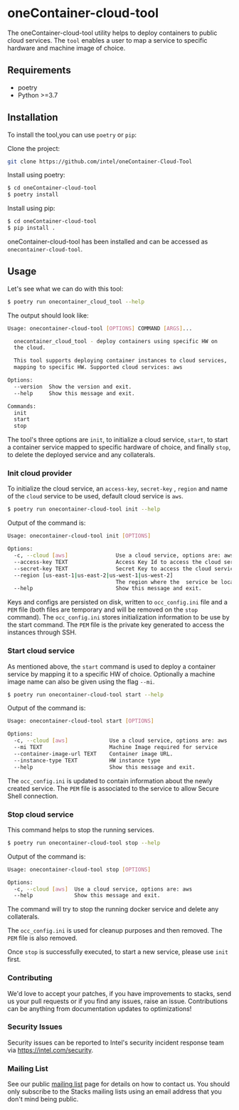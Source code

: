# oneContainer-cloud-tool
The oneContainer-cloud-tool utility helps to deploy containers to public cloud services. The `tool` enables a user
to map a service to specific hardware and machine image of choice.

## Requirements

- poetry
- Python >=3.7

## Installation

To install the tool,you can use `poetry` or `pip`:

Clone the project:

```bash
git clone https://github.com/intel/oneContainer-Cloud-Tool
```

Install using poetry:

```bash
$ cd oneContainer-cloud-tool
$ poetry install
```

Install using pip:

```bash
$ cd oneContainer-cloud-tool
$ pip install .
```

oneContainer-cloud-tool has been installed and can be accessed as `onecontainer-cloud-tool`.

## Usage

Let's see what we can do with this tool:

```bash
$ poetry run onecontainer_cloud_tool --help
```

The output should look like:

```bash
Usage: onecontainer-cloud-tool [OPTIONS] COMMAND [ARGS]...

  onecontainer_cloud_tool - deploy containers using specific HW on
  the cloud.

  This tool supports deploying container instances to cloud services,
  mapping to specific HW. Supported cloud services: aws

Options:
  --version  Show the version and exit.
  --help     Show this message and exit.

Commands:
  init
  start
  stop
```

The tool's three options are `init`, to initialize a cloud service, `start`, to start a container service mapped to specific hardware of choice, and finally `stop`, to delete the deployed service and any collaterals.

### Init cloud provider

To initialize the cloud service, an `access-key`, `secret-key` , `region` and name of the `cloud` service to be used, default cloud service is `aws`.

```bash
$ poetry run onecontainer-cloud-tool init --help
```

Output of the command is:

```bash
Usage: onecontainer-cloud-tool init [OPTIONS]

Options:
  -c, --cloud [aws]               Use a cloud service, options are: aws
  --access-key TEXT               Access Key Id to access the cloud service
  --secret-key TEXT               Secret Key to access the cloud service
  --region [us-east-1|us-east-2|us-west-1|us-west-2]
                                  The region where the  service be located
  --help                          Show this message and exit.
```

Keys and configs are persisted on disk, written to `occ_config.ini` file and a `PEM` file (both files are temporary and will be removed on the `stop` command).
The `occ_config.ini` stores initialization information to be use by the start command.
The `PEM` file is the private key generated to access the instances through SSH.

### Start cloud service

As mentioned above, the `start` command is used to deploy a container service by mapping it to a specific HW of choice. Optionally a machine image name can also be given using the flag `--mi`.

```bash
$ poetry run onecontainer-cloud-tool start --help
```

Output of the command is:

```bash
Usage: onecontainer-cloud-tool start [OPTIONS]

Options:
  -c, --cloud [aws]             Use a cloud service, options are: aws
  --mi TEXT                     Machine Image required for service
  --container-image-url TEXT    Container image URL.
  --instance-type TEXT          HW instance type
  --help                        Show this message and exit.
```

The `occ_config.ini` is updated to contain information about the newly created service.
The `PEM` file is associated to the service to allow Secure Shell connection.

### Stop cloud service

This command helps to stop the running services.

```bash
$ poetry run onecontainer-cloud-tool stop --help
```

Output of the command is:

```bash
Usage: onecontainer-cloud-tool stop [OPTIONS]

Options:
  -c, --cloud [aws]  Use a cloud service, options are: aws
  --help             Show this message and exit.
```
The command will try to stop the running docker service and delete any collaterals.

The `occ_config.ini` is used for cleanup purposes and then removed. 
The `PEM` file is also removed.

Once `stop` is successfully executed, to start a new service, please use `init` first.

### Contributing

We'd love to accept your patches, if you have improvements to stacks, send us your pull requests or if you find any issues, raise an issue. Contributions can be anything from documentation updates to optimizations!

### Security Issues

Security issues can be reported to Intel's security incident response team via https://intel.com/security.

### Mailing List

See our public [mailing list](https://lists.01.org/mailman/listinfo/stacks) page for details on how to contact us. You should only subscribe to the Stacks mailing lists using an email address that you don't mind being public.

